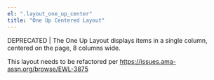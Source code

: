 ```yaml
---
el: ".layout_one_up_center"
title: "One Up Centered Layout"
---
```

DEPRECATED | The One Up Layout displays items in a single column, centered on the page, 8 columns wide.

This layout needs to be refactored per https://issues.ama-assn.org/browse/EWL-3875
